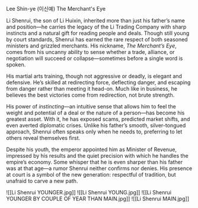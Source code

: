 Lee Shin-ye (이신예) The Merchant's Eye

Li Shenrui, the son of Li Huixin, inherited more than just his father’s name and position—he carries the legacy of the Li Trading Company with sharp instincts and a natural gift for reading people and deals. Though still young by court standards, Shenrui has earned the rare respect of both seasoned ministers and grizzled merchants. His nickname, _The Merchant’s Eye_, comes from his uncanny ability to sense whether a trade, alliance, or negotiation will succeed or collapse—sometimes before a single word is spoken.

His martial arts training, though not aggressive or deadly, is elegant and defensive. He’s skilled at redirecting force, deflecting danger, and escaping from danger rather than meeting it head-on. Much like in business, he believes the best victories come from redirection, not brute strength.

His power of _instincting_—an intuitive sense that allows him to feel the weight and potential of a deal or the nature of a person—has become his greatest asset. With it, he has exposed scams, predicted market shifts, and even averted diplomatic crises. Unlike his father’s smooth, silver-tongued approach, Shenrui often speaks only when he needs to, preferring to let others reveal themselves first.

Despite his youth, the emperor appointed him as Minister of Revenue, impressed by his results and the quiet precision with which he handles the empire’s economy. Some whisper that he is even sharper than his father was at that age—a rumor Shenrui neither confirms nor denies. His presence at court is a symbol of the new generation: respectful of tradition, but unafraid to carve a new path.


![[Li Shenrui YOUNGER.jpg]]
![[Li Shenrui YOUNG.jpg]]
![[Li Shenrui YOUNGER BY COUPLE OF YEAR THAN MAIN.jpg]]
![[Li Shenrui MAIN.jpg]]